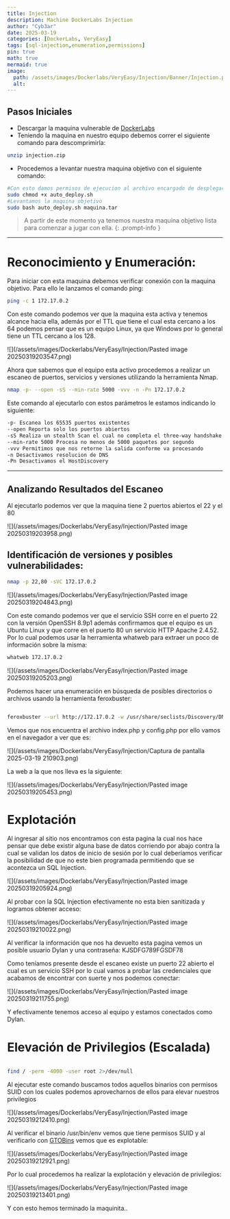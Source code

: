 ```yaml
---
title: Injection
description: Machine DockerLabs Injection
author: "Cyb3ar"
date: 2025-03-19
categories: [DockerLabs, VeryEasy]
tags: [sql-injection,enumeration,permissions]
pin: true
math: true
mermaid: true
image:
  path: /assets/images/Dockerlabs/VeryEasy/Injection/Banner/Injection.png
  alt: 
---
```


## Pasos Iniciales

- Descargar la maquina vulnerable de [DockerLabs](https://dockerlabs.es/)
- Teniendo la maquina en nuestro equipo debemos correr el siguiente comando para descomprimirla:

```bash
unzip injection.zip
```

- Procedemos a levantar nuestra maquina objetivo con el siguiente comando:

```bash
#Con esto damos permisos de ejecucion al archivo encargado de desplegarnos la maquina.
sudo chmod +x auto_deploy.sh
#Levantamos la maquina objetivo
sudo bash auto_deploy.sh maquina.tar
```

<!-- markdownlint-capture -->
<!-- markdownlint-disable -->

> A partir de este momento ya tenemos nuestra maquina objetivo lista para comenzar a jugar con ella.
{: .prompt-info }

<!-- markdownlint-restore -->

----------------------------------------------------------------------------

# Reconocimiento y Enumeración:

Para iniciar con esta maquina debemos verificar conexión con la maquina objetivo. Para ello le lanzamos el comando ping:

```bash
ping -c 1 172.17.0.2
```

Con este comando podemos ver que la maquina esta activa y tenemos alcance hacia ella, además por el TTL que tiene el cual esta cercano a los 64 podemos pensar que es un equipo Linux, ya que Windows por lo general tiene un TTL cercano a los 128. 

![](/assets/images/Dockerlabs/VeryEasy/Injection/Pasted image 20250319203547.png)

Ahora que sabemos que el equipo esta activo procedemos a realizar un escaneo de puertos, servicios y versiones utilizando la herramienta Nmap.

```bash
nmap -p- --open -sS --min-rate 5000 -vvv -n -Pn 172.17.0.2
```

Este comando al ejecutarlo con estos parámetros le estamos indicando lo siguiente:

```bash
-p- Escanea los 65535 puertos existentes
--open Reporta solo los puertos abiertos
-sS Realiza un stealth Scan el cual no completa el three-way handshake (SYN / SYN-ACK / RST)
--min-rate 5000 Procesa no menos de 5000 paquetes por segundo
-vvv Permitimos que nos retorne la salida conforme va procesando
-n Desactivamos resolucion de DNS
-Pn Desactivamos el HostDiscovery
```

---------------------------------------------------------------------------------

## Analizando Resultados del Escaneo

Al ejecutarlo podemos ver que la maquina tiene 2 puertos abiertos el 22 y el 80

![](/assets/images/Dockerlabs/VeryEasy/Injection/Pasted image 20250319203958.png)

## Identificación de versiones y posibles vulnerabilidades:

```bash
nmap -p 22,80 -sVC 172.17.0.2
```

![](/assets/images/Dockerlabs/VeryEasy/Injection/Pasted image 20250319204843.png)

Con este comando podemos ver que el servicio SSH corre en el puerto 22 con la versión OpenSSH 8.9p1 además confirmamos que el equipo es un Ubuntu Linux y que corre en el puerto 80 un servicio HTTP Apache 2.4.52. Por lo cual podemos usar la herramienta whatweb para extraer un poco de información sobre la misma:

```bash
whatweb 172.17.0.2
```

![](/assets/images/Dockerlabs/VeryEasy/Injection/Pasted image 20250319205203.png)

Podemos hacer una enumeración en búsqueda de posibles directorios o archivos usando la herramienta feroxbuster:

```bash

feroxbuster --url http://172.17.0.2 -w /usr/share/seclists/Discovery/DNS/subdomains-top1million-110000.txt -t 200 -d 0 -x php,html,txt

```

Vemos que nos encuentra el archivo index.php y config.php por ello vamos en el navegador a ver que es:

![](/assets/images/Dockerlabs/VeryEasy/Injection/Captura de pantalla 2025-03-19 210903.png)

La web a la que nos lleva es la siguiente:

![](/assets/images/Dockerlabs/VeryEasy/Injection/Pasted image 20250319205453.png)

# Explotación 

Al ingresar al sitio nos encontramos con esta pagina la cual nos hace pensar que debe existir alguna base de datos corriendo por abajo contra la cual se validan los datos de inicio de sesión por lo cual deberíamos verificar la posibilidad de que no este bien programada permitiendo que se acontezca un SQL Injection.

![](/assets/images/Dockerlabs/VeryEasy/Injection/Pasted image 20250319205924.png)

Al probar con la SQL Injection efectivamente no esta bien sanitizada y logramos obtener acceso:

![](/assets/images/Dockerlabs/VeryEasy/Injection/Pasted image 20250319210022.png)

Al verificar la información que nos ha devuelto esta pagina vemos un posible usuario Dylan y una contraseña: KJSDFG789FGSDF78

Como teníamos presente desde el escaneo existe un puerto 22 abierto el cual es un servicio SSH por lo cual vamos a probar las credenciales que acabamos de encontrar con suerte y nos podemos conectar:

![](/assets/images/Dockerlabs/VeryEasy/Injection/Pasted image 20250319211755.png)

Y efectivamente tenemos acceso al equipo y estamos conectados como Dylan.

# Elevación de Privilegios (Escalada)

```bash

find / -perm -4000 -user root 2>/dev/null

```

Al ejecutar este comando buscamos todos aquellos binarios con permisos SUID con los cuales podemos aprovecharnos de ellos para elevar nuestros privilegios 

![](/assets/images/Dockerlabs/VeryEasy/Injection/Pasted image 20250319212410.png)

Al verificar el binario /usr/bin/env vemos que tiene permisos SUID y al verificarlo con [GTOBins](https://gtfobins.github.io/gtfobins/env/) vemos que es explotable:

![](/assets/images/Dockerlabs/VeryEasy/Injection/Pasted image 20250319212921.png)

Por lo cual procedemos ha realizar la explotación y elevación de privilegios:

![](/assets/images/Dockerlabs/VeryEasy/Injection/Pasted image 20250319213401.png)

Y con esto hemos terminado la maquinita..
